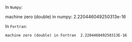 In `Numpy`:

machine zero (double) in numpy: 2.220446049250313e-16

In `Fortran`:

    machine zero (double) in Fortran  2.220446049250313E-16